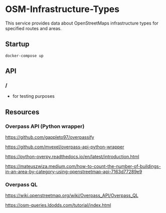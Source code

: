 # OSM-Infrastructure-Types

This service provides data about OpenStreetMaps infrastructure types for specified routes and areas.

## Startup

 `docker-compose up`

 ## API

 ### /

 - for testing purposes

## Resources

### Overpass API (Python wrapper)

https://github.com/gappleto97/overpassify

https://github.com/mvexel/overpass-api-python-wrapper

https://python-overpy.readthedocs.io/en/latest/introduction.html

https://mateuszwiza.medium.com/how-to-count-the-number-of-buildings-in-an-area-by-category-using-openstreetmap-api-7163d77289e9

### Overpass QL

https://wiki.openstreetmap.org/wiki/Overpass_API/Overpass_QL

https://osm-queries.ldodds.com/tutorial/index.html
